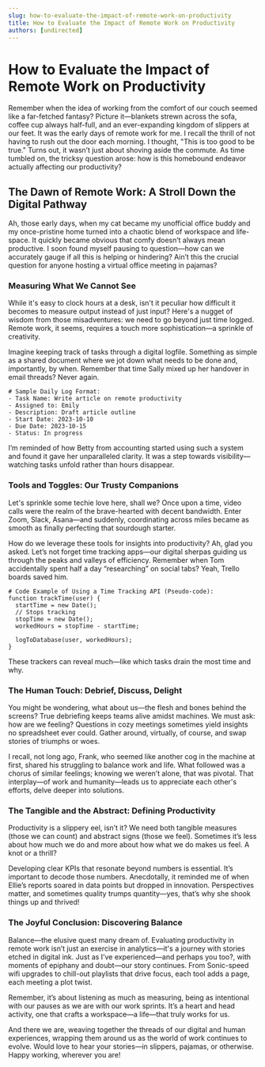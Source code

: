 ```yaml
---
slug: how-to-evaluate-the-impact-of-remote-work-on-productivity
title: How to Evaluate the Impact of Remote Work on Productivity
authors: [undirected]
---
```



# How to Evaluate the Impact of Remote Work on Productivity

Remember when the idea of working from the comfort of our couch seemed like a far-fetched fantasy? Picture it—blankets strewn across the sofa, coffee cup always half-full, and an ever-expanding kingdom of slippers at our feet. It was the early days of remote work for me. I recall the thrill of not having to rush out the door each morning. I thought, "This is too good to be true." Turns out, it wasn’t just about shoving aside the commute. As time tumbled on, the tricksy question arose: how is this homebound endeavor actually affecting our productivity?

## The Dawn of Remote Work: A Stroll Down the Digital Pathway

Ah, those early days, when my cat became my unofficial office buddy and my once-pristine home turned into a chaotic blend of workspace and life-space. It quickly became obvious that comfy doesn’t always mean productive. I soon found myself pausing to question—how can we accurately gauge if all this is helping or hindering? Ain’t this the crucial question for anyone hosting a virtual office meeting in pajamas?

### Measuring What We Cannot See

While it's easy to clock hours at a desk, isn't it peculiar how difficult it becomes to measure output instead of just input? Here's a nugget of wisdom from those misadventures: we need to go beyond just time logged. Remote work, it seems, requires a touch more sophistication—a sprinkle of creativity.

Imagine keeping track of tasks through a digital logfile. Something as simple as a shared document where we jot down what needs to be done and, importantly, by when. Remember that time Sally mixed up her handover in email threads? Never again.

```
# Sample Daily Log Format:
- Task Name: Write article on remote productivity
- Assigned to: Emily
- Description: Draft article outline
- Start Date: 2023-10-10
- Due Date: 2023-10-15
- Status: In progress
```
I’m reminded of how Betty from accounting started using such a system and found it gave her unparalleled clarity. It was a step towards visibility—watching tasks unfold rather than hours disappear.

### Tools and Toggles: Our Trusty Companions

Let's sprinkle some techie love here, shall we? Once upon a time, video calls were the realm of the brave-hearted with decent bandwidth. Enter Zoom, Slack, Asana—and suddenly, coordinating across miles became as smooth as finally perfecting that sourdough starter.

How do we leverage these tools for insights into productivity? Ah, glad you asked. Let’s not forget time tracking apps—our digital sherpas guiding us through the peaks and valleys of efficiency. Remember when Tom accidentally spent half a day “researching” on social tabs? Yeah, Trello boards saved him.

```
# Code Example of Using a Time Tracking API (Pseudo-code):
function trackTime(user) {
  startTime = new Date();
  // Stops tracking
  stopTime = new Date();
  workedHours = stopTime - startTime;

  logToDatabase(user, workedHours);
}
```
These trackers can reveal much—like which tasks drain the most time and why.

### The Human Touch: Debrief, Discuss, Delight

You might be wondering, what about us—the flesh and bones behind the screens? True debriefing keeps teams alive amidst machines. We must ask: how are we feeling? Questions in cozy meetings sometimes yield insights no spreadsheet ever could. Gather around, virtually, of course, and swap stories of triumphs or woes.

I recall, not long ago, Frank, who seemed like another cog in the machine at first, shared his struggling to balance work and life. What followed was a chorus of similar feelings; knowing we weren’t alone, that was pivotal. That interplay—of work and humanity—leads us to appreciate each other's efforts, delve deeper into solutions.

### The Tangible and the Abstract: Defining Productivity

Productivity is a slippery eel, isn’t it? We need both tangible measures (those we can count) and abstract signs (those we feel). Sometimes it’s less about how much we do and more about how what we do makes us feel. A knot or a thrill?

Developing clear KPIs that resonate beyond numbers is essential. It’s important to decode those numbers. Anecdotally, it reminded me of when Ellie’s reports soared in data points but dropped in innovation. Perspectives matter, and sometimes quality trumps quantity—yes, that’s why she shook things up and thrived!

### The Joyful Conclusion: Discovering Balance

Balance—the elusive quest many dream of. Evaluating productivity in remote work isn’t just an exercise in analytics—it's a journey with stories etched in digital ink. Just as I’ve experienced—and perhaps you too?, with moments of epiphany and doubt—our story continues. From Sonic-speed wifi upgrades to chill-out playlists that drive focus, each tool adds a page, each meeting a plot twist.

Remember, it’s about listening as much as measuring, being as intentional with our pauses as we are with our work sprints. It’s a heart and head activity, one that crafts a workspace—a life—that truly works for us.

And there we are, weaving together the threads of our digital and human experiences, wrapping them around us as the world of work continues to evolve. Would love to hear your stories—in slippers, pajamas, or otherwise. Happy working, wherever you are!